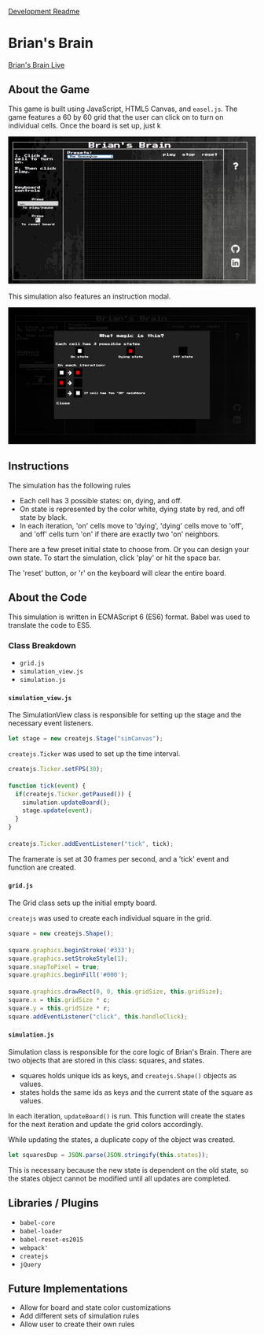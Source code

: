 [Development Readme](docs/development_readme.md)

# Brian's Brain

[Brian's Brain Live](https://davidhu2000.github.io/brians_brain/)

## About the Game

This game is built using JavaScript, HTML5 Canvas, and `easel.js`. The game features a 60 by 60 grid that the user can click on to turn on individual cells. Once the board is set up, just k

![Simulation animation](assets/images/simulation.gif)

This simulation also features an instruction modal.

![Instruction Modal](assets/images/instruction_modal.png)

## Instructions

The simulation has the following rules
- Each cell has 3 possible states: on, dying, and off.
- On state is represented by the color white, dying state by red, and off state by black.
- In each iteration, 'on' cells move to 'dying', 'dying' cells move to 'off', and 'off' cells turn 'on' if there are exactly two 'on' neighbors.

There are a few preset initial state to choose from. Or you can design your own state. To start the simulation, click 'play' or hit the space bar.

The 'reset' button, or 'r' on the keyboard will clear the entire board.

## About the Code

This simulation is written in ECMAScript 6 (ES6) format. Babel was used to translate the code to ES5.

### Class Breakdown

- `grid.js`
- `simulation_view.js`
- `simulation.js`

#### `simulation_view.js`

The SimulationView class is responsible for setting up the stage and the necessary event listeners.

```js
let stage = new createjs.Stage("simCanvas");
```

`createjs.Ticker` was used to set up the time interval.

```js
createjs.Ticker.setFPS(30);

function tick(event) {
  if(createjs.Ticker.getPaused()) {
    simulation.updateBoard();
    stage.update(event);
  }
}

createjs.Ticker.addEventListener("tick", tick);
```

The framerate is set at 30 frames per second, and a 'tick' event and function are created.

#### `grid.js`

The Grid class sets up the initial empty board.

`createjs` was used to create each individual square in the grid.

```js
square = new createjs.Shape();

square.graphics.beginStroke('#333');
square.graphics.setStrokeStyle(1);
square.snapToPixel = true;
square.graphics.beginFill('#000');

square.graphics.drawRect(0, 0, this.gridSize, this.gridSize);
square.x = this.gridSize * c;
square.y = this.gridSize * r;
square.addEventListener("click", this.handleClick);
```

#### `simulation.js`

Simulation class is responsible for the core logic of Brian's Brain. There are two objects that are stored in this class: squares, and states.

- squares holds unique ids as keys, and `createjs.Shape()` objects as values.
- states holds the same ids as keys and the current state of the square as values.

In each iteration, `updateBoard()` is run. This function will create the states for the next iteration and update the grid colors accordingly.

While updating the states, a duplicate copy of the object was created.

```js
let squaresDup = JSON.parse(JSON.stringify(this.states));
```

This is necessary because the new state is dependent on the old state, so the states object cannot be modified until all updates are completed.

## Libraries / Plugins
- `babel-core`
- `babel-loader`
- `babel-reset-es2015`
- `webpack'`
- `createjs`
- `jQuery`

## Future Implementations
- Allow for board and state color customizations
- Add different sets of simulation rules
- Allow user to create their own rules
